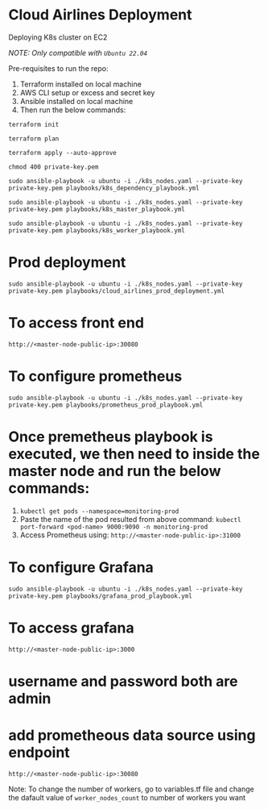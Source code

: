 # Cloud Airlines Deployment

Deploying K8s cluster on EC2

*NOTE: Only compatible with `Ubuntu 22.04`*

Pre-requisites to run the repo:
1) Terraform installed on local machine
2) AWS CLI setup or excess and secret key
3) Ansible installed on local machine
4) Then run the below commands:

`terraform init`

`terraform plan`

`terraform apply --auto-approve`

`chmod 400 private-key.pem`

`sudo ansible-playbook -u ubuntu -i ./k8s_nodes.yaml --private-key private-key.pem playbooks/k8s_dependency_playbook.yml`

`sudo ansible-playbook -u ubuntu -i ./k8s_nodes.yaml --private-key private-key.pem playbooks/k8s_master_playbook.yml`

`sudo ansible-playbook -u ubuntu -i ./k8s_nodes.yaml --private-key private-key.pem playbooks/k8s_worker_playbook.yml`

# Prod deployment
`sudo ansible-playbook -u ubuntu -i ./k8s_nodes.yaml --private-key private-key.pem playbooks/cloud_airlines_prod_deployment.yml`

# To access front end
`http://<master-node-public-ip>:30080`

# To configure prometheus
`sudo ansible-playbook -u ubuntu -i ./k8s_nodes.yaml --private-key private-key.pem playbooks/prometheus_prod_playbook.yml`

# Once premetheus playbook is executed, we then need to inside the master node and run the below commands:
1) `kubectl get pods --namespace=monitoring-prod`
2) Paste the name of the pod resulted from above command:
    `kubectl port-forward <pod-name> 9000:9090 -n monitoring-prod`
3) Access Prometheus using:
    `http://<master-node-public-ip>:31000`

# To configure Grafana
`sudo ansible-playbook -u ubuntu -i ./k8s_nodes.yaml --private-key private-key.pem playbooks/grafana_prod_playbook.yml`

# To access grafana
`http://<master-node-public-ip>:3000`

# username and password both are admin
# add prometheous data source using endpoint 
`http://<master-node-public-ip>:30080`

Note: To change the number of workers, go to variables.tf file and change the dafault value of `worker_nodes_count` to number of workers you want
